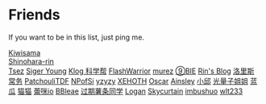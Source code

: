 # Friends
If you want to be in this list, just ping me.


[Kiwisama](https://nyan.kiwi.cat/)  <br/>
[Shinohara-rin]() <br/>
[Tsez](https://blog.tse.moe/)
[Siger Young]()
[Klog 科学帮](https://klog.app/)
[FlashWarrior](https://me.csdn.net/FlashWarrior)
[murez]()
[⑨BIE](https://9bie.org/)
[Rin's Blog](https://blog.rin.moe/)
[洛里斯](https://zoujin.exlb.org/)
[常务](http://kira.moe/)
[PatchouliTDF](https://librarian.mukiyu.moe/)
[NPofSi](https://blog.npofsi.pro/)
[yzyzy](http://blog.yzyzy.uk/)
[XEHOTH](https://xehoth.cc/)
[Oscar](https://oscarliu.tech/)
[Ainsley](https://eainsley.github.io/)
[小邱](https://www.littleqiu.net/)
[光量子姐姐](https://lightquantum.me/)
[蓝瓜](https://melon.blue/)
[猫猫](https://neko.ayaka.moe/)
[蕾咪io](https://www.linux.dog/)
[BBleae]()
[过期薯条同学]()
[Logan](http://blog.masquentin.site/)
[Skycurtain](https://skycurtain.gitee.io/)
[imbushuo](https://imbushuo.net/)
[wlt233](https://tqlwsl.moe/)